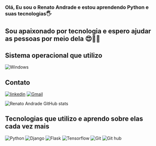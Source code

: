 ### Olá, Eu sou o Renato Andrade e estou aprendendo Python e suas tecnologias🖐️
## Sou apaixonado por tecnologia e espero ajudar as pessoas por meio dela 😍🧑‍💻

## Sistema operacional que utilizo 
![Windows](https://img.shields.io/badge/Windows-0078D6?style=for-the-badge&logo=windows&logoColor=white)

## Contato
[![linkedin](https://img.shields.io/badge/LinkedIn-0077B5?style=for-the-badge&logo=linkedin&logoColor=white)](https://www.linkedin.com/in/renato-andrade-557aa4233/)
[![Gmail](https://img.shields.io/badge/Gmail-D14836?style=for-the-badge&logo=gmail&logoColor=white)](www.gmail.com/renatinhoandrade@gmail.com)

![Renato Andrade GitHub stats](https://github-readme-stats.vercel.app/api?username=RenatoAndradeeng-dev&show_icons=true&theme=tokyonight)

## Tecnologias que utilizo e aprendo sobre elas cada vez mais 
![Python](https://img.shields.io/badge/Python-14354C?style=for-the-badge&logo=python&logoColor=white)
![Django](https://img.shields.io/badge/Django-092E20?style=for-the-badge&logo=django&logoColor=white)
![Flask](https://img.shields.io/badge/Flask-000000?style=for-the-badge&logo=flask&logoColor=white)
![Tensorflow](https://img.shields.io/badge/TensorFlow-FF6F00?style=for-the-badge&logo=tensorflow&logoColor=white)
![Git](https://img.shields.io/badge/GIT-E44C30?style=for-the-badge&logo=git&logoColor=white)
![Git hub](https://img.shields.io/badge/GitHub-100000?style=for-the-badge&logo=github&logoColor=white)



